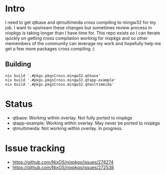 # Intro
I need to get qtbase and qtmultimeida cross compiling to mingw32 for my job. I
want to upstream these changes but sometimes review process in nixpkgs is taking
longer than I have time for. This repo exists so I can iterate quickly on
getting cross compilation working for nixpkgs and so other memembers of the
community can leverage my work and hopefully help me get a few more packages
cross compiling :)

## Building
```
nix build '.#pkgs.pkgsCross.mingw32.qtbase'
nix build '.#pkgs.pkgsCross.mingw32.qtapp-example'
nix build '.#pkgs.pkgsCross.mingw32.qtmultimeida'
```

# Status
- qtbase: Working within overlay. Not fully ported to nixpkgs
- qtapp-example: Working within overlay. May never be ported to nixpkgs
- qtmultimeida: Not working within overlay. In progress.

# Issue tracking
- https://github.com/NixOS/nixpkgs/issues/274274
- https://github.com/NixOS/nixpkgs/issues/272538
